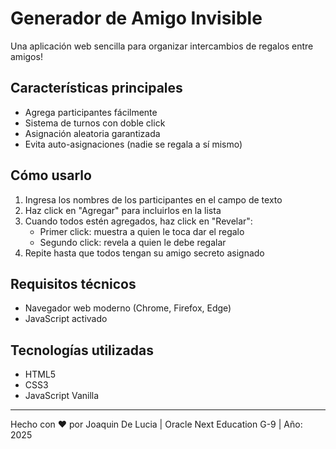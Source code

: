 # Generador de Amigo Invisible

Una aplicación web sencilla para organizar intercambios de regalos entre amigos!

##  Características principales

- Agrega participantes fácilmente
- Sistema de turnos con doble click
- Asignación aleatoria garantizada
- Evita auto-asignaciones (nadie se regala a sí mismo)

## Cómo usarlo

1. Ingresa los nombres de los participantes en el campo de texto
2. Haz click en "Agregar" para incluirlos en la lista
3. Cuando todos estén agregados, haz click en "Revelar":
   - Primer click: muestra a quien le toca dar el regalo
   - Segundo click: revela a quien le debe regalar
4. Repite hasta que todos tengan su amigo secreto asignado

## Requisitos técnicos

- Navegador web moderno (Chrome, Firefox, Edge)
- JavaScript activado

## Tecnologías utilizadas

- HTML5
- CSS3
- JavaScript Vanilla


---

Hecho con ❤️ por Joaquin De Lucia | Oracle Next Education G-9 | Año: 2025